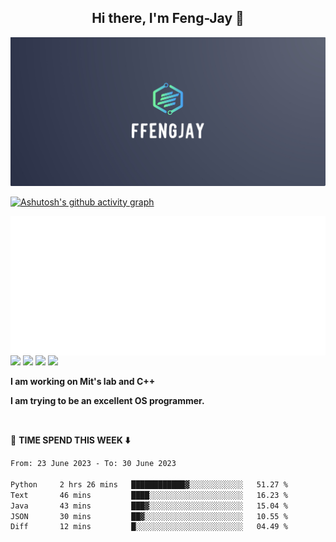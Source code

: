 <h2 align="center"> Hi there, I'm Feng-Jay 👋 </h2>  

![](https://github.com/Feng-Jay/DataStruct/blob/master/Image/1.png)  

[![Ashutosh's github activity graph](https://activity-graph.herokuapp.com/graph?username=Feng-Jay&theme=github)](https://github.com/ashutosh00710/github-readme-activity-graph)



<img src='/metrics.plugin.achievements.compact.svg' align='right' />

![](https://visitor-badge.glitch.me/badge?page_id=Feng-Jay.readme)
![](https://img.shields.io/badge/Concentrate-Cpp-blue)
![](https://img.shields.io/badge/Rust-primer-orange)
![](https://img.shields.io/badge/Target-OS-9cf)  

<p align="left"><b>
I am working on Mit's lab and C++

I am trying to be an excellent OS programmer. 
</b></p>
<!-- ![Achievement]() -->

<!-- <img align="right" src="https://github-readme-stats.vercel.app/api?username=Feng-Jay&show_icons=true&icon_color=CE1D2D&text_color=718096&bg_color=ffffff&hide_title=true" /> -->
<!-- ![Calendar]() -->
<!-- <img src='/metrics.plugin.isocalendar.fullyear.svg' align='center' />   -->
<!-- 
<img src='metrics.plugin.stargazers.svg' align='right' width='200' height='200'> -->

&emsp;

<!-- ![Metrics](/github-metrics.svg) -->

📘 **TIME SPEND THIS WEEK ⬇️**
<!--START_SECTION:waka-->

```txt
From: 23 June 2023 - To: 30 June 2023

Python     2 hrs 26 mins   ████████████▓░░░░░░░░░░░░   51.27 %
Text       46 mins         ████░░░░░░░░░░░░░░░░░░░░░   16.23 %
Java       43 mins         ███▓░░░░░░░░░░░░░░░░░░░░░   15.04 %
JSON       30 mins         ██▓░░░░░░░░░░░░░░░░░░░░░░   10.55 %
Diff       12 mins         █░░░░░░░░░░░░░░░░░░░░░░░░   04.49 %
```

<!--END_SECTION:waka-->
